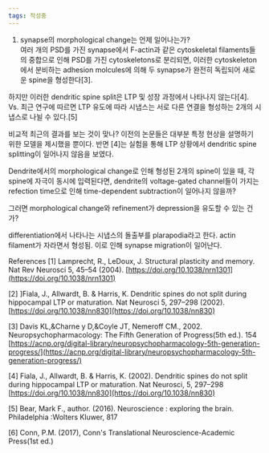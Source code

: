 ```yaml
---
tags: 작성중
---
```

1. synapse의 morphological change는 언제 일어나는가?  
여러 개의 PSD를 가진 synapse에서 F-actin과 같은 cytoskeletal filaments들의 중합으로 인해 PSD를 가진 cytoskeletons로 분리되면, 이러한 cytoskeleton에서 분비하는 adhesion molcules에 의해 두 synapse가 완전히 독립되어 새로운 spine을 형성한다[3].

하지만 이러한 dendritic spine split은 LTP 및 성장 과정에서 나타나지 않는다[4].  
Vs. 최근 연구에 따르면 LTP 유도에 따라 시냅스는 서로 다른 연결을 형성하는 2개의 시냅스로 나뉠 수 있다.[5]

비교적 최근의 결과를 보는 것이 맞나?
이전의 논문들은 대부분 특정 현상을 설명하기 위한 모델을 제시했을 뿐이다. 반면 [4]는 실험을 통해 LTP 상황에서 dendritic spine splitting이 일어나지 않음을 보였다.  

Dendrite에서의 morphological change로 인해 형성된 2개의 spine이 있을 때, 각 spine에 자극이 동시에 입력된다면, dendrite의 voltage-gated channel들이 가지는 refection time으로 인해 time-dependent subtraction이 일어나지 않을까?  

그러면 morphological change와 refinement가 depression을 유도할 수 있는 건가?

differentiation에서 나타나는 시냅스의 돌출부를 plarapodia라고 한다. actin filament가 자라면서 형성됨. 이로 인해 synapse migration이 일어난다.

References
[1] Lamprecht, R., LeDoux, J. Structural plasticity and memory. Nat Rev Neurosci 5, 45–54 (2004). [https://doi.org/10.1038/nrn1301](https://doi.org/10.1038/nrn1301)

[2] ]Fiala, J., Allwardt, B. & Harris, K. Dendritic spines do not split during hippocampal LTP or maturation. Nat Neurosci 5, 297–298 (2002). [https://doi.org/10.1038/nn830](https://doi.org/10.1038/nn830)

[3] Davis KL,&Charne y D,&Coyle JT, Nemeroff CM., 2002. Neuropsychopharmacology: The Fifth Generation of Progress(5th ed.). 154
[https://acnp.org/digital-library/neuropsychopharmacology-5th-generation-progress/](https://acnp.org/digital-library/neuropsychopharmacology-5th-generation-progress/)

[4] Fiala, J., Allwardt, B. & Harris, K. (2002). Dendritic spines do not split during hippocampal LTP or maturation. Nat Neurosci, 5, 297–298 [https://doi.org/10.1038/nn830](https://doi.org/10.1038/nn830)

[5] Bear, Mark F., author. (2016). Neuroscience : exploring the brain. Philadelphia :Wolters Kluwer, 817

[6] Conn, P.M. (2017), Conn's Translational Neuroscience-Academic Press(1st ed.)
